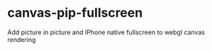 # canvas-pip-fullscreen
Add picture in picture and IPhone native fullscreen to webgl canvas rendering
